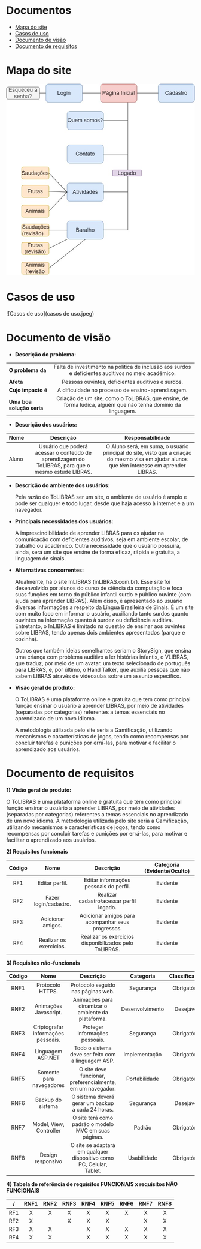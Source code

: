 # Documentos
* [Mapa do site](#mapa-do-site)
* [Casos de uso](#casos-de-uso)
* [Documento de visão](#documento-de-visão)
* [Documento de requisitos](#documento-de-requisitos)
# Mapa do site

![Mapa_site](mapa_do_site_tolibras.jpeg)

# Casos de uso

![Casos de uso](casos de uso.jpeg)

# Documento de visão

* **Descrição do problema:**

|         |            | 
| ------------- |:-------------:|
| **O problema da**      | Falta de investimento na política de inclusão aos surdos e deficientes auditivos no meio acadêmico. | 
| **Afeta**      | Pessoas ouvintes, deficientes auditivos e surdos.     |
| **Cujo impacto é** | A dificuldade no processo de ensino-aprendizagem.      |
| **Uma boa solução seria** | Criação de um site, como o ToLIBRAS, que ensine, de forma lúdica, alguém que não tenha domínio da linguagem.      |

*  **Descrição dos usuários:**

|   Nome      |   Descrição    |   Responsabilidade   | 
| ------------- |:-------------:|:-------------:|
| Aluno      | Usuário que poderá acessar o conteúdo de aprendizagem do ToLIBRAS, para que o mesmo estude LIBRAS.  |   O Aluno será, em suma, o usuário principal do site, visto que a criação do mesmo visa em ajudar alunos que têm interesse em aprender LIBRAS.    |

* **Descrição do ambiente dos usuários:**

    Pela razão do ToLIBRAS ser um site, o ambiente de usuário é amplo e pode ser qualquer e todo lugar, desde que haja acesso à
internet e a um navegador.

* **Principais necessidades dos usuários:**

    A imprescindibilidade de aprender LIBRAS para os ajudar na comunicação com deficientes auditivos, seja em ambiente escolar, de
trabalho ou acadêmico. Outra necessidade que o usuário possuirá, ainda, será um site que ensine de forma eficaz, rápida e gratuita, a linguagem
de sinais.

* **Alternativas concorrentes:**

    Atualmente, há o site InLIBRAS (inLIBRAS.com.br). Esse site foi desenvolvido por alunos do curso de ciência da computação e foca
suas funções em torno do público infantil surdo e público ouvinte (com ajuda para aprender LIBRAS). Além disso, é apresentado ao usuário
diversas informações a respeito da Língua Brasileira de Sinais. É um site com muito foco em informar o usuário, auxiliando tanto surdos quanto
ouvintes na informação quanto à surdez ou deficiência auditiva. Entretanto, o InLIBRAS é limitado na questão de ensinar aos ouvintes sobre
LIBRAS, tendo apenas dois ambientes apresentados (parque e cozinha).
    
    Outros que também ideias semelhantes seriam o StorySign, que ensina uma criança com problema auditivo a ler histórias infantis,
o VLIBRAS, que traduz, por meio de um avatar, um texto selecionado de português para LIBRAS, e, por último, o Hand Talker, que auxilia pessoas
que não sabem LIBRAS através de videoaulas sobre um assunto especifico. 

* **Visão geral do produto:**

     O ToLIBRAS é uma plataforma online e gratuita que tem como principal função ensinar o usuário a aprender LIBRAS, por meio de
atividades (separadas por categorias) referentes a temas essenciais no aprendizado de um novo idioma.
     
     A metodologia utilizada pelo site seria a Gamificação, utilizando mecanismos e características de jogos, tendo como recompensas
por concluir tarefas e punições por errá-las, para motivar e facilitar o aprendizado aos usuários. 

# Documento de requisitos

   **1) Visão geral de produto:**

   O ToLIBRAS é uma plataforma online e gratuita que tem como principal
   função ensinar o usuário a aprender LIBRAS, por meio de atividades (separadas por categorias)
   referentes a temas essenciais no aprendizado de um novo idioma. A metodologia utilizada pelo site
   seria a Gamificação, utilizando mecanismos e características de jogos, tendo como recompensas
   por concluir tarefas e punições por errá-las, para motivar e facilitar o aprendizado aos usuários.

   **2) Requisitos funcionais**

   |     Código    |     Nome       |     Descrição      |     Categoria (Evidente/Oculto)       |
   |:-------------:|:-------------:|:-------------:|:-------------:|
   | RF1 | Editar perfil. |    Editar informações pessoais do perfil.    |  Evidente   |
   | RF2 | Fazer login/cadastro.   |    Realizar cadastro/acessar perfil logado.    |  Evidente   |
   | RF3 | Adicionar amigos.    |   Adicionar amigos para acompanhar seus progressos.   |  Evidente   |
   | RF4 | Realizar os exercícios.      |    Realizar os exercícios disponibilizados pelo ToLIBRAS.    |  Evidente   |
   
   **3) Requisitos não-funcionais**
   
   |     Código    |     Nome       |     Descrição      |     Categoria      |     Classificação      |
   |:-------------:|:-------------:|:-------------:|:-------------:|:-------------:|
   | RNF1 | Protocolo HTTPS. |    Protocolo seguido nas páginas web.    |  Segurança   |  Obrigatório   |
   | RNF2 | Animações Javascript.   |    Animações para dinamizar o ambiente da plataforma.    |  Desenvolvimento   |  Desejável   |
   | RNF3 | Criptografar informações pessoais.    |   Proteger informações pessoais.   |  Segurança   |  Obrigatório   |
   | RNF4 | Linguagem ASP.NET   |    Todo o sistema deve ser feito com a linguagem ASP.   |  Implementação   |  Obrigatório   |
   | RNF5 | Somente para navegadores   |    O site deve funcionar, preferencialmente, em um navegador.   |  Portabilidade   |  Obrigatório   |
   | RNF6 | Backup do sistema   |    O sistema deverá gerar um backup a cada 24 horas.   |  Segurança   |  Desejável   |
   | RNF7 | Model, View, Controller   |    O site terá como padrão o modelo MVC em suas páginas.   |  Padrão   |  Obrigatório   |
   | RNF8 | Design responsivo   |    O site se adaptará em qualquer dispositivo como PC, Celular, Tablet.   |  Usabilidade   |  Obrigatório   |
   
   **4) Tabela de referência de requisitos FUNCIONAIS x requisitos NÃO FUNCIONAIS**
   
   |     /    |     RNF1     |     RNF2      |     RNF3     |     RNF4     |     RNF5     |     RNF6     |     RNF7     |     RNF8     |
   |:-------------:|:-------------:|:-------------:|:-------------:|:-------------:|:-------------:|:-------------:|:-------------:|:-------------:|
   | RF1 | X | X | X | X | X | X | X | X |
   | RF2 | X |  | X | X | X |  | X | X |
   | RF3 | X | X |  | X | X | X | X | X |
   | RF4 | X | X |  | X | X | X | X | X |

